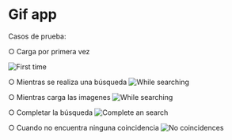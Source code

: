 # Gif app

Casos de prueba:

○ Carga por primera vez

![First time](https://github.com/nestorsgarzonc/sumer_gif/blob/master/screenshots/simulator_screenshot_9D83329C-F104-48FA-B7DD-70A6709C1457.png?raw=true)

○ Mientras se realiza una búsqueda
![While searching](https://github.com/nestorsgarzonc/sumer_gif/blob/master/screenshots/simulator_screenshot_F7A5D8DB-3B32-4EB5-9FAF-74662E560331.png?raw=true)

○ Mientras carga las imagenes
![While searching](https://github.com/nestorsgarzonc/sumer_gif/blob/master/screenshots/simulator_screenshot_F9DAAA15-FFD9-4875-8B40-76B0F8F2F0D7.png?raw=true)

○ Completar la búsqueda
![Complete an search](https://github.com/nestorsgarzonc/sumer_gif/blob/master/screenshots/simulator_screenshot_4EBA5A94-B17D-44EA-962E-887405FC7344.png?raw=true)

○ Cuando no encuentra ninguna coincidencia
![No coincidences](https://github.com/nestorsgarzonc/sumer_gif/blob/master/screenshots/simulator_screenshot_A41F477C-B792-4B0E-AD5C-06471830FCC1.png?raw=true)
